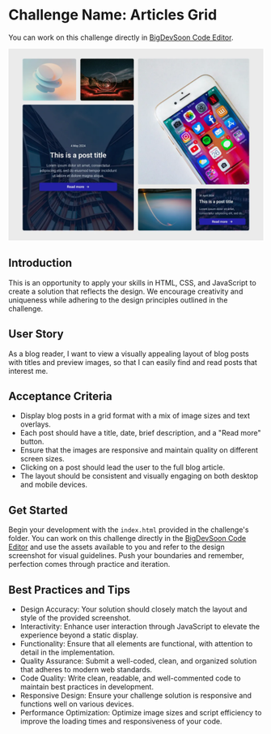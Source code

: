 # Challenge Name: Articles Grid

You can work on this challenge directly in [BigDevSoon Code Editor](https://app.bigdevsoon.me/challenges/articles-grid/browser).

![Articles Grid Design](./design.png)

## Introduction

This is an opportunity to apply your skills in HTML, CSS, and JavaScript to create a solution that reflects the design. We encourage creativity and uniqueness while adhering to the design principles outlined in the challenge.

## User Story

As a blog reader, I want to view a visually appealing layout of blog posts with titles and preview images, so that I can easily find and read posts that interest me.

## Acceptance Criteria

- Display blog posts in a grid format with a mix of image sizes and text overlays.
- Each post should have a title, date, brief description, and a "Read more" button.
- Ensure that the images are responsive and maintain quality on different screen sizes.
- Clicking on a post should lead the user to the full blog article.
- The layout should be consistent and visually engaging on both desktop and mobile devices.

## Get Started

Begin your development with the `index.html` provided in the challenge's folder. You can work on this challenge directly in the [BigDevSoon Code Editor](https://app.bigdevsoon.me/challenges/articles-grid/browser) and use the assets available to you and refer to the design screenshot for visual guidelines. Push your boundaries and remember, perfection comes through practice and iteration.

## Best Practices and Tips

- Design Accuracy: Your solution should closely match the layout and style of the provided screenshot.
- Interactivity: Enhance user interaction through JavaScript to elevate the experience beyond a static display.
- Functionality: Ensure that all elements are functional, with attention to detail in the implementation.
- Quality Assurance: Submit a well-coded, clean, and organized solution that adheres to modern web standards.
- Code Quality: Write clean, readable, and well-commented code to maintain best practices in development.
- Responsive Design: Ensure your challenge solution is responsive and functions well on various devices.
- Performance Optimization: Optimize image sizes and script efficiency to improve the loading times and responsiveness of your code.
